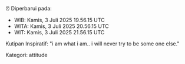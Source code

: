 ⏰ Diperbarui pada:
- WIB: Kamis, 3 Juli 2025 19.56.15 UTC
- WITA: Kamis, 3 Juli 2025 20.56.15 UTC
- WIT: Kamis, 3 Juli 2025 21.56.15 UTC

Kutipan Inspiratif:
"i am what i am.. i will never try to be some one else."


Kategori: attitude

